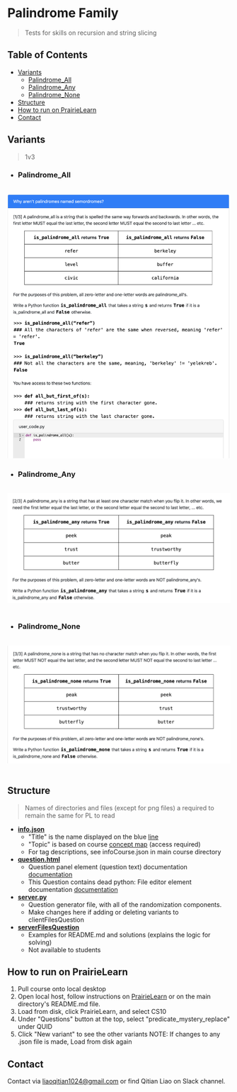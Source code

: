 # Palindrome Family
> Tests for skills on recursion and string slicing 
## Table of Contents
- [Variants](#variants)
  - [Palindrome_All](#Palindrome_All)
  - [Palindrome_Any](#Palindrome_Any)
  - [Palindrome_None](#Palindrome_None)
- [Structure](#structure)
- [How to run on PrairieLearn](#how-to-run-on-prairielearn)
- [Contact](#Contact)
​
## Variants
> 1v3
- ### Palindrome_All
​
![alt text](https://github.com/Liaoqitian/Exam-Generation/blob/master/questions/python/palindrome-family/serverFilesQuestion/palindromeAll.png "Question Demo")
- ### Palindrome_Any
​
![alt text](https://github.com/Liaoqitian/Exam-Generation/blob/master/questions/python/palindrome-family/serverFilesQuestion/palindromeAny.png "Question Demo")
​
- ### Palindrome_None
​
![alt text](https://github.com/Liaoqitian/Exam-Generation/blob/master/questions/python/palindrome-family/serverFilesQuestion/palindromeNone.png "Question Demo")
​
## Structure
> Names of directories and files (except for png files) a required to remain the same for PL to read
​
- [**info.json**](info.json)
  - "Title" is the name displayed on the blue [line](#part-1)
  - "Topic" is based on course [concept map](https://docs.google.com/document/d/1B4QBVE2CvoQNXok986j8sVsMYb9662Nd8bFI9nIIj4g/edit) (access required)
  - For tag descriptions, see infoCourse.json in main course directory
​
- [**question.html**](question.html)
  - Question panel element (question text) documentation [documentation](https://prairielearn.readthedocs.io/en/latest/elements/#pl-question-panel-element)
  - This Question contains dead python: File editor element documentation [documentation](https://prairielearn.readthedocs.io/en/latest/elements/#pl-file-editor-element)
​
- [**server.py**](server.py)
  - Question generator file, with all of the randomization components.
  - Make changes here if adding or deleting variants to clientFilesQuestion
​
- [**serverFilesQuestion**](serverFilesQuestion)
  - Examples for README.md and solutions (explains the logic for solving)
  - Not available to students

## How to run on PrairieLearn
1. Pull course onto local desktop
2. Open local host, follow instructions on [PrairieLearn](https://prairielearn.readthedocs.io/en/latest/installing/) or on the main directory's README.md file.
3. Load from disk, click PrairieLearn, and select CS10
4. Under "Questions" button at the top, select "predicate_mystery_replace" under QUID
5. Click "New variant" to see the other variants 
NOTE: If changes to any .json file is made, Load from disk again
​
## Contact
Contact via liaoqitian1024@gmail.com or find Qitian Liao on Slack channel. 

